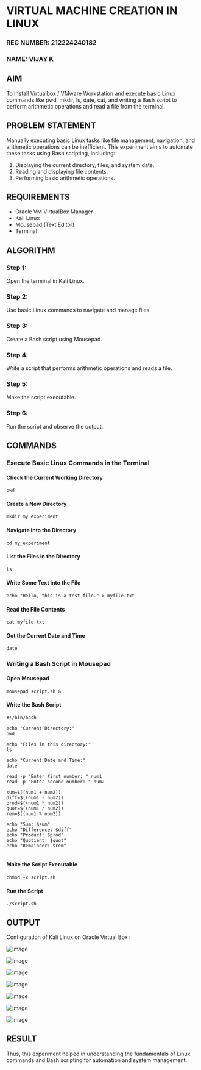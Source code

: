 # VIRTUAL MACHINE CREATION IN LINUX

### REG NUMBER: 212224240182
### NAME: VIJAY K

## AIM

To Install Virtualbox / VMware Workstation and execute basic Linux commands like pwd, mkdir, ls, date, cat, and writing a Bash script to perform arithmetic operations and read a file from the terminal.

## PROBLEM STATEMENT

Manually executing basic Linux tasks like file management, navigation, and arithmetic operations can be inefficient. This experiment aims to automate these tasks using Bash scripting, including:
1. Displaying the current directory, files, and system date.
2. Reading and displaying file contents.
3. Performing basic arithmetic operations.

## REQUIREMENTS
- Oracle VM VirtualBox Manager
- Kali Linux
- Mousepad (Text Editor)
- Terminal

## ALGORITHM
 ### Step 1: 
 Open the terminal in Kali Linux.
 ### Step 2:
 Use basic Linux commands to navigate and manage files.
 ### Step 3:
 Create a Bash script using Mousepad.
 ### Step 4:
 Write a script that performs arithmetic operations and reads a file.
 ### Step 5:
 Make the script executable.
 ### Step 6:
 Run the script and observe the output.
 
## COMMANDS

###  Execute Basic Linux Commands in the Terminal
#### Check the Current Working Directory
```
pwd
```
#### Create a New Directory
```
mkdir my_experiment
```

#### Navigate into the Directory
```
cd my_experiment
```
#### List the Files in the Directory
```
ls
```

#### Write Some Text into the File
```
echo "Hello, this is a test file." > myfile.txt
```

#### Read the File Contents
```
cat myfile.txt
```
#### Get the Current Date and Time
```
date
```

###  Writing a Bash Script in Mousepad
#### Open Mousepad
```
mousepad script.sh &
```

#### Write the Bash Script

```
#!/bin/bash 

echo "Current Directory:"
pwd

echo "Files in this directory:"
ls

echo "Current Date and Time:"
date

read -p "Enter first number: " num1
read -p "Enter second number: " num2

sum=$((num1 + num2))
diff=$((num1 - num2))
prod=$((num1 * num2))
quot=$((num1 / num2))
rem=$((num1 % num2))

echo "Sum: $sum"
echo "Difference: $diff"
echo "Product: $prod"
echo "Quotient: $quot"
echo "Remainder: $rem"


```
####  Make the Script Executable
```
chmod +x script.sh
```

#### Run the Script
```
./script.sh
```

## OUTPUT

Configuration of Kali Linux on Oracle Virtual Box :

![image](https://github.com/user-attachments/assets/83f47f18-6b45-4f19-8068-7bb8b1baf013)

![image](https://github.com/user-attachments/assets/b6972153-77e9-451a-be06-6b10cea2cf8c)

![image](https://github.com/user-attachments/assets/bba908d5-32ac-4576-b9b2-5e0350f13145)

![image](https://github.com/user-attachments/assets/6aa56f03-7b37-462e-956a-a40edd0ce13c)

![image](https://github.com/user-attachments/assets/3ecb0ed4-693e-420a-8e16-5da8d513b06b)

![image](https://github.com/user-attachments/assets/c76c4469-4f99-40e2-a373-d7be3becb13d)

![image](https://github.com/user-attachments/assets/7541a787-048c-4c59-8663-f3aa5745b04e)


## RESULT
Thus, this experiment helped in understanding the fundamentals of Linux commands and Bash scripting for automation and system management.

  


